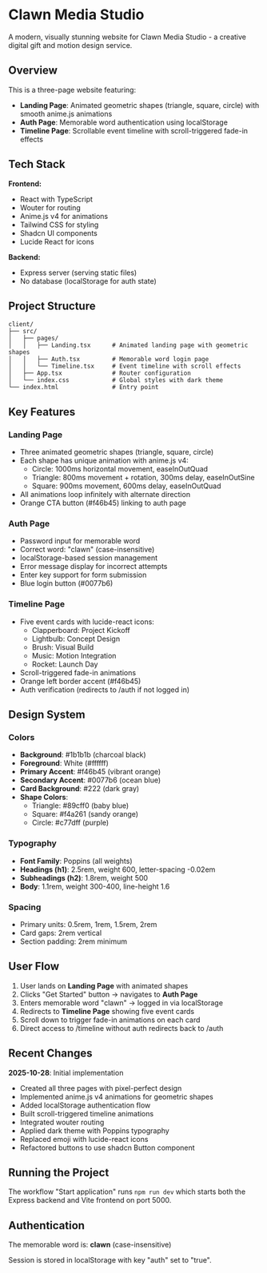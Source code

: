 # Clawn Media Studio

A modern, visually stunning website for Clawn Media Studio - a creative digital gift and motion design service.

## Overview

This is a three-page website featuring:
- **Landing Page**: Animated geometric shapes (triangle, square, circle) with smooth anime.js animations
- **Auth Page**: Memorable word authentication using localStorage
- **Timeline Page**: Scrollable event timeline with scroll-triggered fade-in effects

## Tech Stack

**Frontend:**
- React with TypeScript
- Wouter for routing
- Anime.js v4 for animations
- Tailwind CSS for styling
- Shadcn UI components
- Lucide React for icons

**Backend:**
- Express server (serving static files)
- No database (localStorage for auth state)

## Project Structure

```
client/
├── src/
│   ├── pages/
│   │   ├── Landing.tsx      # Animated landing page with geometric shapes
│   │   ├── Auth.tsx         # Memorable word login page
│   │   └── Timeline.tsx     # Event timeline with scroll effects
│   ├── App.tsx              # Router configuration
│   └── index.css            # Global styles with dark theme
└── index.html               # Entry point
```

## Key Features

### Landing Page
- Three animated geometric shapes (triangle, square, circle)
- Each shape has unique animation with anime.js v4:
  - Circle: 1000ms horizontal movement, easeInOutQuad
  - Triangle: 800ms movement + rotation, 300ms delay, easeInOutSine
  - Square: 900ms movement, 600ms delay, easeInOutQuad
- All animations loop infinitely with alternate direction
- Orange CTA button (#f46b45) linking to auth page

### Auth Page
- Password input for memorable word
- Correct word: "clawn" (case-insensitive)
- localStorage-based session management
- Error message display for incorrect attempts
- Enter key support for form submission
- Blue login button (#0077b6)

### Timeline Page
- Five event cards with lucide-react icons:
  - Clapperboard: Project Kickoff
  - Lightbulb: Concept Design
  - Brush: Visual Build
  - Music: Motion Integration
  - Rocket: Launch Day
- Scroll-triggered fade-in animations
- Orange left border accent (#f46b45)
- Auth verification (redirects to /auth if not logged in)

## Design System

### Colors
- **Background**: #1b1b1b (charcoal black)
- **Foreground**: White (#ffffff)
- **Primary Accent**: #f46b45 (vibrant orange)
- **Secondary Accent**: #0077b6 (ocean blue)
- **Card Background**: #222 (dark gray)
- **Shape Colors**:
  - Triangle: #89cff0 (baby blue)
  - Square: #f4a261 (sandy orange)
  - Circle: #c77dff (purple)

### Typography
- **Font Family**: Poppins (all weights)
- **Headings (h1)**: 2.5rem, weight 600, letter-spacing -0.02em
- **Subheadings (h2)**: 1.8rem, weight 500
- **Body**: 1.1rem, weight 300-400, line-height 1.6

### Spacing
- Primary units: 0.5rem, 1rem, 1.5rem, 2rem
- Card gaps: 2rem vertical
- Section padding: 2rem minimum

## User Flow

1. User lands on **Landing Page** with animated shapes
2. Clicks "Get Started" button → navigates to **Auth Page**
3. Enters memorable word "clawn" → logged in via localStorage
4. Redirects to **Timeline Page** showing five event cards
5. Scroll down to trigger fade-in animations on each card
6. Direct access to /timeline without auth redirects back to /auth

## Recent Changes

**2025-10-28**: Initial implementation
- Created all three pages with pixel-perfect design
- Implemented anime.js v4 animations for geometric shapes
- Added localStorage authentication flow
- Built scroll-triggered timeline animations
- Integrated wouter routing
- Applied dark theme with Poppins typography
- Replaced emoji with lucide-react icons
- Refactored buttons to use shadcn Button component

## Running the Project

The workflow "Start application" runs `npm run dev` which starts both the Express backend and Vite frontend on port 5000.

## Authentication

The memorable word is: **clawn** (case-insensitive)

Session is stored in localStorage with key "auth" set to "true".
